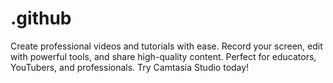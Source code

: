 # .github
Create professional videos and tutorials with ease. Record your screen, edit with powerful tools, and share high-quality content. Perfect for educators, YouTubers, and professionals. Try Camtasia Studio today!
